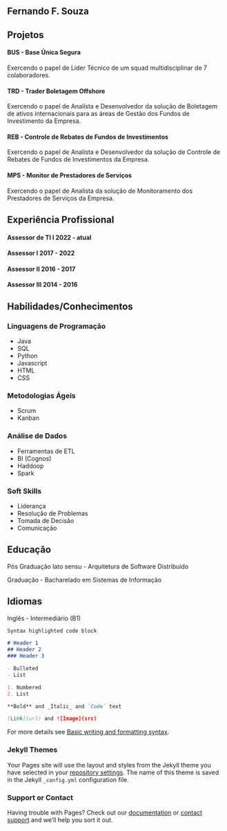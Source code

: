 ## Fernando F. Souza

## Projetos
#### BUS - Base Única Segura
Exercendo o papel de Líder Técnico de um squad multidisciplinar de 7 colaboradores. 
#### TRD - Trader Boletagem Offshore
Exercendo o papel de Analísta e Desenvolvedor da solução de Boletagem de ativos internacionais para as áreas de Gestão dos Fundos de Investimento da Empresa.
#### REB - Controle de Rebates de Fundos de Investimentos
Exercendo o papel de Analista e Desenvolvedor da solução de Controle de Rebates de Fundos de Investimentos da Empresa.
#### MPS - Monitor de Prestadores de Serviços
Exercendo o papel de Analista da solução de Monitoramento dos Prestadores de Serviços da Empresa.

## Experiência Profissional
#### Assessor de TI I 2022 - atual
#### Assessor I       2017 - 2022
#### Assessor II      2016 - 2017
#### Assessor III     2014 - 2016

## Habilidades/Conhecimentos
### Linguagens de Programação 
- Java
- SQL 
- Python
- Javascript
- HTML
- CSS

### Metodologias Ágeis
- Scrum
- Kanban

### Análise de Dados
- Ferramentas de ETL
- BI (Cognos)
- Haddoop
- Spark

### Soft Skills
- Liderança
- Resolução de Problemas
- Tomada de Decisão
- Comunicação

## Educação
Pós Graduação lato sensu - Arquitetura de Software Distribuído

Graduação - Bacharelado em Sistemas de Informação

## Idiomas
Inglês - Intermediário (B1)




```markdown
Syntax highlighted code block

# Header 1
## Header 2
### Header 3

- Bulleted
- List

1. Numbered
2. List

**Bold** and _Italic_ and `Code` text

[Link](url) and ![Image](src)
```

For more details see [Basic writing and formatting syntax](https://docs.github.com/en/github/writing-on-github/getting-started-with-writing-and-formatting-on-github/basic-writing-and-formatting-syntax).

### Jekyll Themes

Your Pages site will use the layout and styles from the Jekyll theme you have selected in your [repository settings](https://github.com/fernandofsouza/curriculum/settings/pages). The name of this theme is saved in the Jekyll `_config.yml` configuration file.

### Support or Contact

Having trouble with Pages? Check out our [documentation](https://docs.github.com/categories/github-pages-basics/) or [contact support](https://support.github.com/contact) and we’ll help you sort it out.
